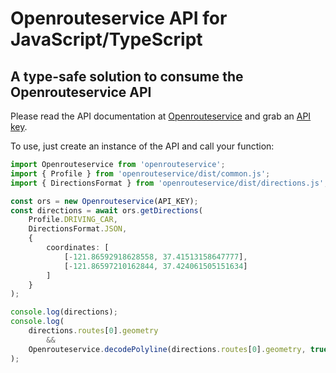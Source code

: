 # Openrouteservice API for JavaScript/TypeScript

## A type-safe solution to consume the Openrouteservice API

Please read the API documentation at [Openrouteservice](https://openrouteservice.org/dev/#/api-docs) and grab an [API key](https://openrouteservice.org/dev/#/login).

To use, just create an instance of the API and call your function:
```typescript
import Openrouteservice from 'openrouteservice';
import { Profile } from 'openrouteservice/dist/common.js';
import { DirectionsFormat } from 'openrouteservice/dist/directions.js';

const ors = new Openrouteservice(API_KEY);
const directions = await ors.getDirections(
    Profile.DRIVING_CAR,
    DirectionsFormat.JSON,
    {
        coordinates: [
            [-121.86592918628558, 37.41513158647777],
            [-121.86597210162844, 37.424061505151634]
        ]
    }
);

console.log(directions);
console.log(
    directions.routes[0].geometry
        && 
    Openrouteservice.decodePolyline(directions.routes[0].geometry, true)
);
```